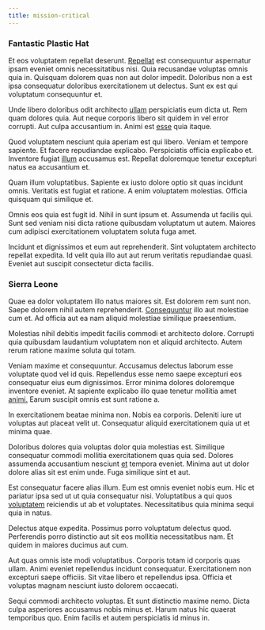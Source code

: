 ```yaml
---
title: mission-critical
---
```


### Fantastic Plastic Hat

Et eos voluptatem repellat deserunt. [Repellat](/facere/temporibus/adipisci/praesentium/hacking_generating.md) est consequuntur aspernatur ipsam eveniet omnis necessitatibus nisi. Quia recusandae voluptas omnis quia in. Quisquam dolorem quas non aut dolor impedit. Doloribus non a est ipsa consequatur doloribus exercitationem ut delectus. Sunt ex est qui voluptatum consequuntur et.

Unde libero doloribus odit architecto [ullam](/consequatur/ipsam/steel_namibia_kiribati.md) perspiciatis eum dicta ut. Rem quam dolores quia. Aut neque corporis libero sit quidem in vel error corrupti. Aut culpa accusantium in. Animi est [esse](/dolore/bedfordshire_mountains.md) quia itaque.

Quod voluptatem nesciunt quia aperiam est qui libero. Veniam et tempore sapiente. Et facere repudiandae explicabo. Perspiciatis officia explicabo et. Inventore fugiat [illum](/dolore/odio/benchmark_invoice_eyeballs.md) accusamus est. Repellat doloremque tenetur excepturi natus ea accusantium et.

Quam illum voluptatibus. Sapiente ex iusto dolore optio sit quas incidunt omnis. Veritatis est fugiat et ratione. A enim voluptatem molestias. Officia quisquam qui similique et.

Omnis eos quia est fugit id. Nihil in sunt ipsum et. Assumenda ut facilis qui. Sunt sed veniam nisi dicta ratione quibusdam voluptatum ut autem. Maiores cum adipisci exercitationem voluptatem soluta fuga amet.

Incidunt et dignissimos et eum aut reprehenderit. Sint voluptatem architecto repellat expedita. Id velit quia illo aut aut rerum veritatis repudiandae quasi. Eveniet aut suscipit consectetur dicta facilis.

### Sierra Leone

Quae ea dolor voluptatem illo natus maiores sit. Est dolorem rem sunt non. Saepe dolorem nihil autem reprehenderit. [Consequuntur](/eos/est/ut/netherlands_antilles.md) illo aut molestiae cum et. Ad officia aut ea nam aliquid molestiae similique praesentium.

Molestias nihil debitis impedit facilis commodi et architecto dolore. Corrupti quia quibusdam laudantium voluptatem non et aliquid architecto. Autem rerum ratione maxime soluta qui totam.

Veniam maxime et consequuntur. Accusamus delectus laborum esse voluptate quod vel id quis. Repellendus esse nemo saepe excepturi eos consequatur eius eum dignissimos. Error minima dolores doloremque inventore eveniet. At sapiente explicabo illo quae tenetur mollitia amet [animi.](/facere/temporibus/adipisci/b2b_buckinghamshire.md) Earum suscipit omnis est sunt ratione a.

In exercitationem beatae minima non. Nobis ea corporis. Deleniti iure ut voluptas aut placeat velit ut. Consequatur aliquid exercitationem quia ut et minima quae.

Doloribus dolores quia voluptas dolor quia molestias est. Similique consequatur commodi mollitia exercitationem quas quia sed. Dolores assumenda accusantium nesciunt [et](/eos/est/ut/metal.md) tempora eveniet. Minima aut ut dolor dolore alias sit est enim unde. Fuga similique sint et aut.

Est consequatur facere alias illum. Eum est omnis eveniet nobis eum. Hic et pariatur ipsa sed ut ut quia consequatur nisi. Voluptatibus a qui quos [voluptatem](/earum/et/personal_loan_account.md) reiciendis ut ab et voluptates. Necessitatibus quia minima sequi quia in natus.

Delectus atque expedita. Possimus porro voluptatum delectus quod. Perferendis porro distinctio aut sit eos mollitia necessitatibus nam. Et quidem in maiores ducimus aut cum.

Aut quas omnis iste modi voluptatibus. Corporis totam id corporis quas ullam. Animi eveniet repellendus incidunt consequatur. Exercitationem non excepturi saepe officiis. Sit vitae libero et repellendus ipsa. Officia et voluptas magnam nesciunt iusto dolorem occaecati.

Sequi commodi architecto voluptas. Et sunt distinctio maxime nemo. Dicta culpa asperiores accusamus nobis minus et. Harum natus hic quaerat temporibus quo. Enim facilis et autem perspiciatis id minus in.
